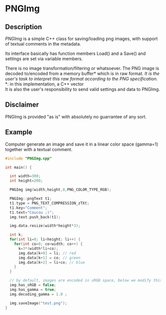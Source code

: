 # PNGImg

## Description

*PNGImg* is a simple C++ class for saving/loading png images, with support of textual comments in the metadata.

Its interface basically has function members Load() and a Save() and settings are set via variable members.

There is no image transformation/filtering or whatsoever. The PNG image is decoded to/encoded from a memory buffer\* which is in raw format. *It is the user's task to interpret this raw format according to the PNG specification.*  
\*: in this implementation, a C++ vector  
It is also the user's responsibility to send valid settings and data to PNGImg.

## Disclaimer

PNGImg is provided "as is" with absolutely no guarrantee of any sort.

## Example

Computer generate an image and save it in a linear color space (gamma=1) together with a textual comment.

```c++
#include "PNGImg.cpp"

int main() {

  int width=300;
  int height=200;

  PNGImg img(width,height,8,PNG_COLOR_TYPE_RGB);

  PNGImg::pngText t1;
  t1.type = PNG_TEXT_COMPRESSION_zTXt;
  t1.key="Comment";
  t1.text="Coucou ;)";
  img.text.push_back(t1);

  img.data.resize(width*height*3);

  int k;
  for(int li=0; li<height; li++) {
    for(int co=0; co<width; co++) {
      k=3*(width*li+co);
      img.data[k+0] = li; // red
      img.data[k+1] = co; // green
      img.data[k+2] = li+co; // blue
    }
  }

  // by default, images are encoded in sRGB space, below we modify this to a linear color space
  img.has_sRGB = false;
  img.has_gamma = true;
  img.decoding_gamma = 1.0 ;

  img.saveImage("test.png");
}
```
